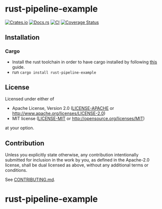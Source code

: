 # rust-pipeline-example

[![Crates.io](https://img.shields.io/crates/v/rust-pipeline-example.svg)](https://crates.io/crates/rust-pipeline-example)
[![Docs.rs](https://docs.rs/rust-pipeline-example/badge.svg)](https://docs.rs/rust-pipeline-example)
[![CI](https://github.com/nathantc/rust-pipeline-example/workflows/CI/badge.svg)](https://github.com/nathantc/rust-pipeline-example/actions)
[![Coverage Status](https://coveralls.io/repos/github/nathantc/rust-pipeline-example/badge.svg?branch=main)](https://coveralls.io/github/nathantc/rust-pipeline-example?branch=main)

## Installation

### Cargo

* Install the rust toolchain in order to have cargo installed by following
  [this](https://www.rust-lang.org/tools/install) guide.
* run `cargo install rust-pipeline-example`

## License

Licensed under either of

 * Apache License, Version 2.0
   ([LICENSE-APACHE](LICENSE-APACHE) or http://www.apache.org/licenses/LICENSE-2.0)
 * MIT license
   ([LICENSE-MIT](LICENSE-MIT) or http://opensource.org/licenses/MIT)

at your option.

## Contribution

Unless you explicitly state otherwise, any contribution intentionally submitted
for inclusion in the work by you, as defined in the Apache-2.0 license, shall be
dual licensed as above, without any additional terms or conditions.

See [CONTRIBUTING.md](CONTRIBUTING.md).
# rust-pipeline-example
